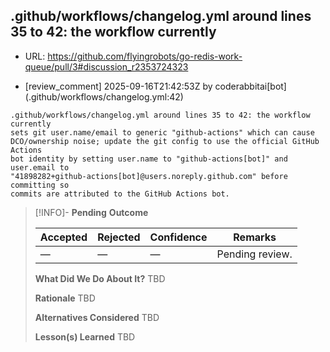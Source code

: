 ## .github/workflows/changelog.yml around lines 35 to 42: the workflow currently

- URL: https://github.com/flyingrobots/go-redis-work-queue/pull/3#discussion_r2353724323

- [review_comment] 2025-09-16T21:42:53Z by coderabbitai[bot] (.github/workflows/changelog.yml:42)

```text
.github/workflows/changelog.yml around lines 35 to 42: the workflow currently
sets git user.name/email to generic "github-actions" which can cause
DCO/ownership noise; update the git config to use the official GitHub Actions
bot identity by setting user.name to "github-actions[bot]" and user.email to
"41898282+github-actions[bot]@users.noreply.github.com" before committing so
commits are attributed to the GitHub Actions bot.
```

> [!INFO]- **Pending**
> **Outcome**
> 
> | Accepted | Rejected | Confidence | Remarks |
> |----------|----------|------------|---------|
> | — | — | — | Pending review. |
>
> **What Did We Do About It?**
> TBD
>
> **Rationale**
> TBD
>
> **Alternatives Considered**
> TBD
>
> **Lesson(s) Learned**
> TBD

